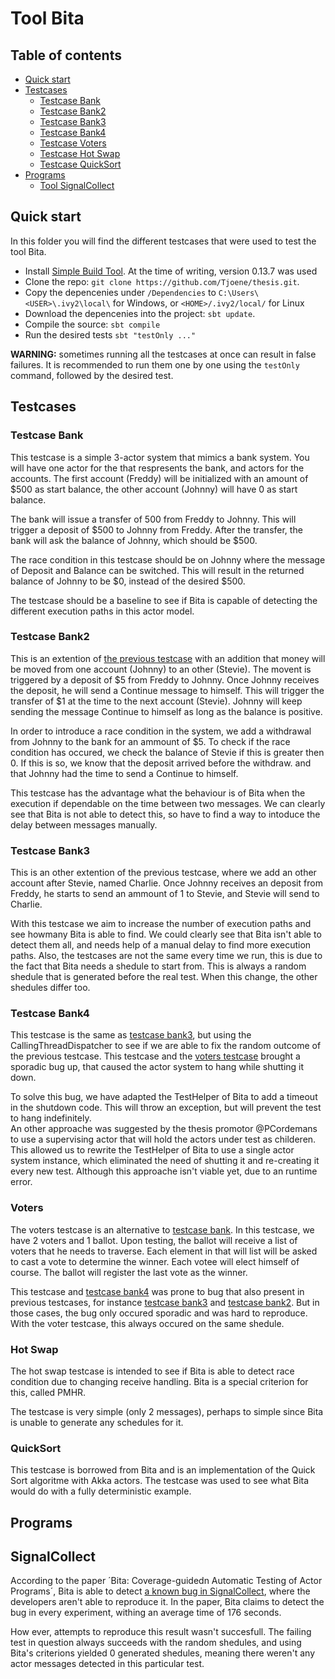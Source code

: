 Tool Bita
======

## Table of contents

- [Quick start](#quick-start)
- [Testcases](#testcases)
  - [Testcase Bank](#testcase-bank)
  - [Testcase Bank2](#testcase-bank2)
  - [Testcase Bank3](#testcase-bank3)
  - [Testcase Bank4](#testcase-bank4)
  - [Testcase Voters](#voters)
  - [Testcase Hot Swap](#hot-swap)
  - [Testcase QuickSort](#quicksort)
- [Programs](#programs)
  - [Tool SignalCollect](#signalcollect)

Quick start
------

In this folder you will find the different testcases that were used to test the tool Bita.

- Install [Simple Build Tool](http://www.scala-sbt.org/). At the time of writing, version 0.13.7 was used
- Clone the repo: `git clone https://github.com/Tjoene/thesis.git`.
- Copy the depencenies under `/Dependencies` to `C:\Users\<USER>\.ivy2\local\` for Windows, or `<HOME>/.ivy2/local/` for Linux
- Download the depencenies into the project: `sbt update`.
- Compile the source: `sbt compile`
- Run the desired tests `sbt "testOnly ..."`

**WARNING:** sometimes running all the testcases at once can result in false failures. 
It is recommended to run them one by one using the `testOnly` command, followed by the desired test.

Testcases
------

### Testcase Bank

This testcase is a simple 3-actor system that mimics a bank system.
You will have one actor for the that respresents the bank, and actors for the accounts.
The first account (Freddy) will be initialized with an amount of $500 as start balance, the other account (Johnny) will have 0 as start balance.

The bank will issue a transfer of 500 from Freddy to Johnny. This will trigger a deposit of $500 to Johnny from Freddy.
After the transfer, the bank will ask the balance of Johnny, which should be $500.

The race condition in this testcase should be on Johnny where the message of Deposit and Balance can be switched.
This will result in the returned balance of Johnny to be $0, instead of the desired $500.

The testcase should be a baseline to see if Bita is capable of detecting the different execution paths in this actor model.


### Testcase Bank2

This is an extention of [the previous testcase](#testcase-bank) with an addition that money will be moved from one account (Johnny) to an other (Stevie).
The movent is triggered by a deposit of $5 from Freddy to Johnny. Once Johnny receives the deposit, he will send a Continue message to himself. This will trigger 
the transfer of $1 at the time to the next account (Stevie). Johnny will keep sending the message Continue to himself as long as the balance is positive.

In order to introduce a race condition in the system, we add a withdrawal from Johnny to the bank for an ammount of $5. 
To check if the race condition has occured, we check the balance of Stevie if this is greater then 0. If this is so, we know that the deposit arrived before the withdraw.
and that Johnny had the time to send a Continue to himself. 

This testcase has the advantage what the behaviour is of Bita when the execution if dependable on the time between two messages.
We can clearly see that Bita is not able to detect this, so have to find a way to intoduce the delay between messages manually. 


### Testcase Bank3

This is an other extention of the previous testcase, where we add an other account after Stevie, named Charlie.
Once Johnny receives an deposit from Freddy, he starts to send an ammount of 1 to Stevie, and Stevie will send to Charlie.

With this testcase we aim to increase the number of execution paths and see howmany Bita is able to find.
We could clearly see that Bita isn't able to detect them all, and needs help of a manual delay to find more execution paths.
Also, the testcases are not the same every time we run, this is due to the fact that Bita needs a shedule to start from. This is always 
a random shedule that is generated before the real test. When this change, the other shedules differ too.  


### Testcase Bank4

This testcase is the same as [testcase bank3](#testcase-bank3), but using the CallingThreadDispatcher to see if we are able to fix the random outcome
of the previous testcase.
This testcase and the [voters testcase](#voters) brought a sporadic bug up, that caused the actor system to hang while shutting it down.

To solve this bug, we have adapted the TestHelper of Bita to add a timeout in the shutdown code. This will throw an exception, but will prevent the test to hang indefinitely.  
An other approache was suggested by the thesis promotor @PCordemans to use a supervising actor that will hold the actors under test as childeren.
This allowed us to rewrite the TestHelper of Bita to use a single actor system instance, which eliminated the need of shutting it and re-creating it every new test.
Although this approache isn't viable yet, due to an runtime error.


### Voters

The voters testcase is an alternative to [testcase bank](#testcase-bank). In this testcase, we have 2 voters and 1 ballot.
Upon testing, the ballot will receive a list of voters that he needs to traverse. Each element in that will list will be asked to cast a vote to determine the winner. Each votee will elect himself of course. The ballot will register the last vote as the winner.
  
This testcase and [testcase bank4](#testcase-bank4) was prone to bug that also present in previous testcases, for instance [testcase bank3](#testcase-bank3) and [testcase bank2](#testcase-bank2). But in those cases, the bug only occured sporadic and was hard to reproduce.
With the voter testcase, this always occured on the same shedule. 


### Hot Swap

The hot swap testcase is intended to see if Bita is able to detect race condition due to changing receive handling. 
Bita is a special criterion for this, called PMHR.

The testcase is very simple (only 2 messages), perhaps to simple since Bita is unable to generate any schedules for it.


### QuickSort

This testcase is borrowed from Bita and is an implementation of the Quick Sort algoritme with Akka actors.
The testcase was used to see what Bita would do with a fully deterministic example.


Programs
------

## SignalCollect

According to the paper ´Bita: Coverage-guidedn Automatic Testing of Actor Programs´, Bita is able to detect [a known bug in SignalCollect](https://github.com/uzh/signal-collect/issues/58), where the developers aren't able to reproduce it.
In the paper, Bita claims to detect the bug in every experiment, withing an average time of 176 seconds.

How ever, attempts to reproduce this result wasn't succesfull. The failing test in question always succeeds with the random shedules, and using Bita's criterions yielded 0 generated shedules, meaning there weren't any actor messages detected in this particular test. 